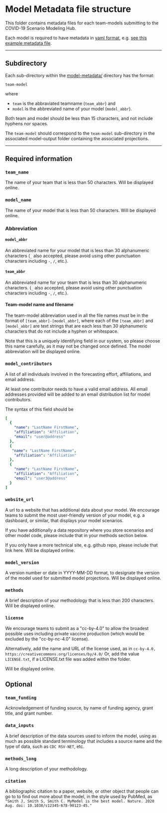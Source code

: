 # Model Metadata file structure

This folder contains metadata files for each team-models 
submitting to the COVID-19 Scenario Modeling Hub. 

Each model is required to have metadata in 
[yaml format](https://docs.ansible.com/ansible/latest/reference_appendices/YAMLSyntax.html), 
e.g. [see this example metadata file](./team2-modelb.yaml).

----

## Subdirectory

Each sub-directory within the [model-metadata/](./) directory has the
format:

    team-model
    
where 

- `team` is the abbraviated teamname (`team_abbr`) and 
- `model` is the abbreviated name of your model (`model_abbr`). 

Both team and model should be less than 15 characters, and not include
hyphens nor spaces.

The `team-model` should correspond to the `team-model` sub-directory in the
associated model-output folder containing the associated projections. 

----

## Required information

### `team_name`

The name of your team that is less than 50 characters. 
Will be displayed online.

### `model_name`

The name of your model that is less than 50 characters.
Will be displayed online.

### Abbreviation

#### `model_abbr`

An abbreviated name for your model that is less than 30 alphanumeric characters 
(`_` also accepted, please avoid using other punctuation characters including `-`, 
`/`, etc.). 

#### `team_abbr`

An abbreviated name for your team that is less than 30 alphanumeric characters. 
(`_` also accepted, please avoid using other punctuation characters including `-`, 
`/`, etc.). 

#### Team-model name and filename

The team-model abbreviation used in all the file names must be in the 
format of `[team_abbr]-[model_abbr]`, where each of the `[team_abbr]` and 
`[model_abbr]` are text strings that are each less than 30 alphanumeric
characters that do not include a hyphen or whitespace.

Note that this is a uniquely identifying field in our system, so please choose 
this name carefully, as it may not be changed once defined. The model 
abbreviation will be displayed online.

### `model_contributors`

A list of all individuals involved in the forecasting effort,
affiliations, and email address. 

At least one contributor needs to have a valid email address. All email 
addresses provided will be added to an email distribution list for model 
contributors.

The syntax of this field should be

```yaml
[
  {
    "name": "LastName FirstName",
    "affiliation": "Affiliation",
    "email": "user@address"
  },
  {
   "name": "LastName FirstName",
    "affiliation": "Affiliation"
  },
  {
    "name": "LastName FirstName",
    "affiliation": "Affiliation",
    "email": "user3@address"
  }
]
```
### `website_url`

A url to a website that has additional data about your model.
We encourage teams to submit the most user-friendly version of your 
model, e.g. a dashboard, or similar, that displays your model scenarios.

If you have additionally a data repository where you store scenarios and other
model code, please include that in your methods section below.

If you only have a more technical site, e.g. github repo, please include that 
link here. Will be displayed online.

### `model_version`

A version number or date in YYYY-MM-DD format, to designate the version of 
the model used for submitted model projections. 
Will be displayed online.

### `methods`

A brief description of your methodology that is less than 200 characters. 
Will be displayed online.

### `license`

We encourage teams to submit as a "cc-by-4.0" to allow the broadest possible 
uses including private vaccine production
(which would be excluded by the "cc-by-nc-4.0" license).

Alternatively, add the name and URL of the license used, as in `cc-by-4.0, https://creativecommons.org/licenses/by/4.0/`
Or, add the value `LICENSE.txt`, if a LICENSE.txt file was added within the folder.

Will be displayed online.

## Optional

### `team_funding`

Acknowledgement of funding source, by name of funding agency, grant title, 
and grant number.

### `data_inputs`

A brief description of the data sources used to inform the model, using as much 
as possible standard terminology that includes a source name and the type of 
data, such as `CDC RSV-NET`, etc.

### `methods_long`

A long description of your methodology.

### `citation`

A bibliographic citation to a paper, website, or other object that people 
can go to to find out more about the model, in the style used by PubMed, 
as 
`"Smith J, Smith S, Smith C. MyModel is the best model. Nature. 2020 Aug. doi: 10.1038/s12345-678-90123-45."`
